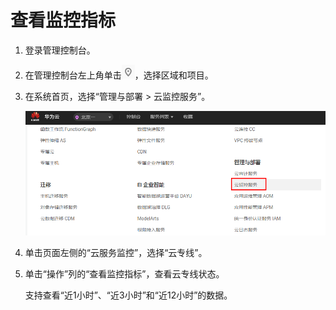 # 查看监控指标<a name="dc_04_0804"></a>

1.  登录管理控制台。
2.  在管理控制台左上角单击![](figures/zh-cn_image_0197472496.png)，选择区域和项目。
3.  在系统首页，选择“管理与部署 \> 云监控服务”。

    ![](figures/zh-cn_image_0197472497.png)

4.  单击页面左侧的“云服务监控”，选择“云专线”。
5.  单击“操作”列的“查看监控指标”，查看云专线状态。

    支持查看“近1小时”、“近3小时”和“近12小时”的数据。


